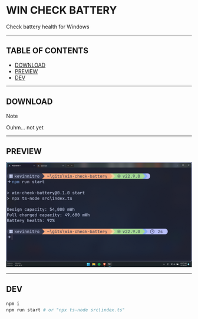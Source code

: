 # WIN CHECK BATTERY

Check battery health for Windows

---

## TABLE OF CONTENTS

<!-- START doctoc generated TOC please keep comment here to allow auto update -->
<!-- DON'T EDIT THIS SECTION, INSTEAD RE-RUN doctoc TO UPDATE -->

- [DOWNLOAD](#download)
- [PREVIEW](#preview)
- [DEV](#dev)

<!-- END doctoc generated TOC please keep comment here to allow auto update -->

---

## DOWNLOAD

> [!NOTE]
> Ouhm... not yet

---

## PREVIEW

![preview](assets/images/preview.png)

---

## DEV

```sh
npm i
npm run start # or "npx ts-node src\index.ts"
```
